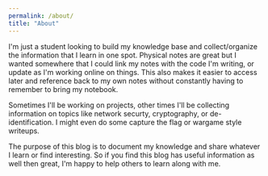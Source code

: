 ```yaml
---
permalink: /about/
title: "About"
---
```


I'm just a student looking to build my knowledge base and collect/organize the information that I learn in one spot. Physical notes are great but I wanted somewhere that I could link my notes with the code I'm writing, or update as I'm working online on things. This also makes it easier to access later and reference back to my own notes without constantly having to remember to bring my notebook.

Sometimes I'll be working on projects, other times I'll be collecting information on topics like network securty, cryptography, or de-identification. I might even do some capture the flag or wargame style writeups.

The purpose of this blog is to document my knowledge and share whatever I learn or find interesting. So if you find this blog has useful information as well then great, I'm happy to help others to learn along with me.

